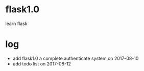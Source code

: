 # flask1.0
learn flask
# log
- add flask1.0 a complete authenticate system on 2017-08-10
- add todo list on 2017-08-12
